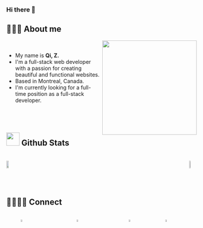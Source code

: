 ### Hi there 👋

<!--
**CopsGit/CopsGit** is a ✨ _special_ ✨ repository because its `README.md` (this file) appears on your GitHub profile.

Here are some ideas to get you started:

- 🔭 I’m currently working on ...
- 🌱 I’m currently learning ...
- 👯 I’m looking to collaborate on ...
- 🤔 I’m looking for help with ...
- 💬 Ask me about ...
- 📫 How to reach me: ...
- 😄 Pronouns: ...
- ⚡ Fun fact: ...
-->

## 👨🏻‍💻 **About me**

<picture> <img align="right" src="https://cdn.discordapp.com/attachments/1003898685656141954/1055351750246273044/99312-developer-skills.gif" width = 250px></picture>

<br>

- My name is **Qi, Z.**
- I'm a full-stack web developer with a passion for creating beautiful and functional websites. 
- Based in Montreal, Canada.
- I'm currently looking for a full-time position as a full-stack developer.

<br><br>

## <img src="https://media.giphy.com/media/iY8CRBdQXODJSCERIr/giphy.gif" width="35"><b> Github Stats </b>
<br>

<div style="display: flex; align-items: center; justify-content: space-between">

<a href="https://github.com/anuraghazra/github-readme-stats">
  <img src="https://github-readme-stats.vercel.app/api?username=CopsGit&count_private=true&show_icons=true&theme=dracula&hide=prs" width="55%"/>
</a>

<a href="https://github.com/anuraghazra/convoychat">
  <img src="https://github-readme-stats.vercel.app/api/top-langs/?username=CopsGit&layout=compact&show_icons=true&theme=dracula" width="40%"/>
</a>

</div>

<br><br>

## 🫱🏻‍🫲🏻 <b> Connect </b>
<br>

<div style="display: flex; justify-content: space-evenly">

<a href="https://www.linkedin.com/in/qi-zhou-232a95251/" target="_blank">
<img src="https://img.shields.io/badge/linkedin:  Qi Z.-%2300acee.svg?color=405DE6&style=for-the-badge&logo=linkedin&logoColor=white" alt=linkedin style="margin-bottom: 5px;" width="20%"/>
</a>

<br>

<a href="https://github.com/CopsGit" target="_blank">
<img src="https://img.shields.io/badge/GitHub Qi Z.-100000?style=for-the-badge&logo=github&logoColor=white" alt=github style="margin-bottom: 5px;" width="20%"/>
</a>

<br>

<a href="mailto:kenny99qi@gmail.com" target="_blank">
<img src="https://img.shields.io/badge/gmail:  Qi Z.-%23EA4335.svg?style=for-the-badge&logo=gmail&logoColor=white" t=mail style="margin-bottom: 5px;" width="20%"/>
</a>

<br>

<a href="https://dev.to/luckey" target="_blank">
<img src="https://img.shields.io/badge/dev.to Qi Z.-0A0A0A?style=for-the-badge&logo=devdotto&logoColor=white" alt=dev style="margin-bottom: 5px;" width="20%"/>
</a>

</div>
